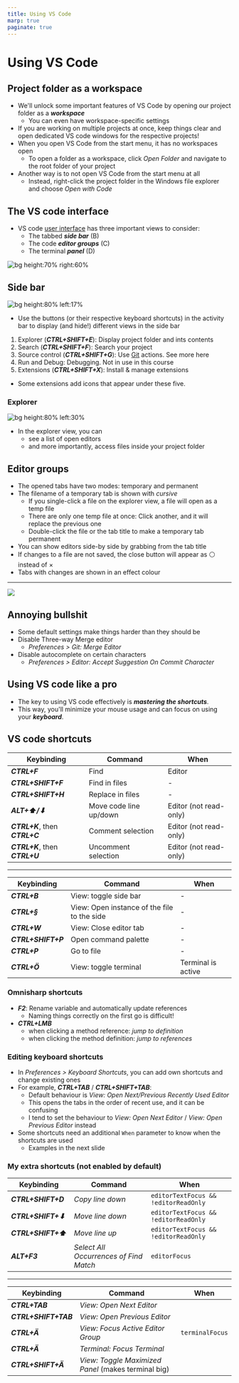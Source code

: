 ```yaml
---
title: Using VS Code
marp: true
paginate: true
---
```

<!-- headingDivider: 3 -->
<!-- class: invert -->

# Using VS Code

## Project folder as a workspace

* We'll unlock some important features of VS Code by opening our project folder as a ***workspace***
  * You can even have workspace-specific settings
* If you are working on multiple projects at once, keep things clear and open dedicated VS code windows for the respective projects!
* When you open VS Code from the start menu, it has no workspaces open
  * To open a folder as a workspace, click *Open Folder* and navigate to the root folder of your project
* Another way is to not open VS Code from the start menu at all
  * Instead,  right-click the project folder in the Windows file explorer and choose *Open with Code*

## The VS code interface

* VS code [user interface](https://code.visualstudio.com/docs/getstarted/userinterface) has three important views to consider:
  * The tabbed ***side bar*** (B)
  * The code ***editor groups*** (C)
  * The terminal ***panel*** (D)

![bg height:70% right:60%](https://code.visualstudio.com/assets/docs/getstarted/userinterface/hero.png)

## Side bar

![bg height:80% left:17%](imgs/vscode-tabs.png)

* Use the buttons (or their respective keyboard shortcuts) in the activity bar to display (and hide!) different views in the side bar
1) Explorer (***CTRL+SHIFT+E***): Display project folder and ints contents
2) Search (***CTRL+SHIFT+F***): Search your project
3) Source control (***CTRL+SHIFT+G***): Use [Git](../project-management/1-git-basics) actions. See more here
4) Run and Debug: Debugging. Not in use in this course
5) Extensions (***CTRL+SHIFT+X***): Install & manage extensions
* Some extensions add icons that appear under these five. 

### Explorer

![bg height:80% left:30%](imgs/vscode-explorer.png)

* In the explorer view, you can
  * see a list of open editors
  * and more importantly, access files inside your project folder

## Editor groups

* The opened tabs have two modes: temporary and permanent
* The filename of a temporary tab is shown with *cursive*
  * If you single-click a file on the explorer view, a file will open as a temp file
  * There are only one temp file at once: Click another, and it will replace the previous one
  * Double-click the file or the tab title to make a temporary tab permanent 
* You can show editors side-by side by grabbing from the tab title
* If changes to a file are not saved, the close button will appear as ⚪ instead of $\times$
* Tabs with changes are shown in an effect colour

---
![](imgs/vscode-editor.png)

## Annoying bullshit

* Some default settings make things harder than they should be
* Disable Three-way Merge editor
  * *Preferences > Git: Merge Editor*
* Disable autocomplete on certain characters
  * *Preferences > Editor: Accept Suggestion On Commit Character*


## Using VS code like a pro

* The key to using VS code effectively is ***mastering the shortcuts***.
* This way, you'll minimize your mouse usage and can focus on using your ***keyboard***.

## VS code shortcuts

| Keybinding | Command | When | 
|------------|---------|------|
| ***CTRL+F*** | Find | Editor | 
| ***CTRL+SHIFT+F*** | Find in files | - | 
| ***CTRL+SHIFT+H*** | Replace in files | - | 
| ***ALT+⬆/⬇*** | Move code line up/down | Editor (not read-only) | 
| ***CTRL+K***, then ***CTRL+C*** | Comment selection | Editor (not read-only) | 
| ***CTRL+K***, then ***CTRL+U*** | Uncomment selection | Editor (not read-only) |

---

| Keybinding | Command | When | 
|------------|---------|------|
| ***CTRL+B*** | View: toggle side bar | - | 
| ***CTRL+§*** | View: Open instance of the file to the side | - | 
| ***CTRL+W*** | View: Close editor tab | - | 
| ***CTRL+SHIFT+P*** | Open command palette | - | 
| ***CTRL+P*** | Go to file | - | 
| ***CTRL+Ö*** | View: toggle terminal | Terminal is active | 


### Omnisharp shortcuts
  * ***F2***: Rename variable and automatically update references
    * Naming things correctly on the first go is difficult!
  * ***CTRL+LMB*** 
    * when clicking a method reference: *jump to definition*
    * when clicking the method definition: *jump to references*
<!-- * ***CTRL+.***  auto-import / auto-create missing functions -->
### Editing keyboard shortcuts

* In *Preferences > Keyboard Shortcuts*, you can add own shortcuts and change existing ones 
* For example, ***CTRL+TAB*** / ***CTRL+SHIFT+TAB***:
  * Default behaviour is *View: Open Next/Previous Recently Used Editor*
  * This opens the tabs in the order of recent use, and it can be confusing
  * I tend to set the behaviour to *View: Open Next Editor* / *View: Open Previous Editor* instead
* Some shortcuts need an additional `When` parameter to know when the shortcuts are used
  * Examples in the next slide

### My extra shortcuts (not enabled by default)

| Keybinding | Command | When | 
|------------|---------|------|
| ***CTRL+SHIFT+D*** | *Copy line down* | `editorTextFocus && !editorReadOnly` | 
|  ***CTRL+SHIFT+⬇*** | *Move line down* | `editorTextFocus && !editorReadOnly` | 
| ***CTRL+SHIFT+⬆*** | *Move line up* | `editorTextFocus && !editorReadOnly` | 
| ***ALT+F3*** | *Select All Occurrences of Find Match* | `editorFocus` |

---

| Keybinding | Command | When | 
|------------|---------|------|
| ***CTRL+TAB*** | *View: Open Next Editor* |  | 
| ***CTRL+SHIFT+TAB*** | *View: Open Previous Editor* |  | 
| ***CTRL+Ä***  | *View: Focus Active Editor Group* | `terminalFocus` | 
| ***CTRL+Ä***  | *Terminal: Focus Terminal* |  | 
| ***CTRL+SHIFT+Ä*** | *View: Toggle Maximized Panel* (makes terminal big) |  |